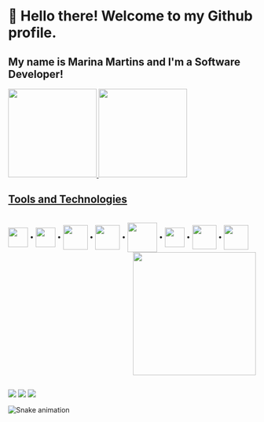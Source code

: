 # 👋 Hello there! Welcome to my Github profile.
## My name is Marina Martins and I'm a Software Developer!

<div>
<a href="https://github.com/MarinaMts">
<img loading="lazy" height="180em" src="https://github-readme-stats.vercel.app/api?username=MarinaMts&show_icons=true&theme=dark&include_all_commits=true&count_private=true"/>
<img loading="lazy" height="180em" src="https://github-readme-stats.vercel.app/api/top-langs/?username=MarinaMts&layout=compact&langs_count=7&theme=dark"/>
</div>

## Tools and Technologies
  
<div style="display: inline-block"><br>
<img align="center" loading="lazy" src="https://cdn.jsdelivr.net/gh/devicons/devicon/icons/git/git-original.svg" width="40" height="40"/> 
•
<img align="center" loading="lazy" src="https://cdn.jsdelivr.net/gh/devicons/devicon/icons/javascript/javascript-plain.svg" width="40" height="40"/> 
•
<img align="center" loading="lazy" src="https://cdn.jsdelivr.net/gh/devicons/devicon/icons/nodejs/nodejs-original.svg" width="50" height="50"/>
•
<img align="center" loading="lazy" src="https://cdn.jsdelivr.net/gh/devicons/devicon/icons/mysql/mysql-plain.svg" width="50" height="50"/>
•
<img align="center" loading="lazy" src="https://cdn.jsdelivr.net/gh/devicons/devicon/icons/java/java-original-wordmark.svg" width="60" height="60"/>
•   
<img align="center" loading="lazy" src="https://cdn.jsdelivr.net/gh/devicons/devicon/icons/figma/figma-original.svg" width="40" height="40" />
•
<img align="center" loading="lazy" src="https://cdn.jsdelivr.net/gh/devicons/devicon/icons/html5/html5-original.svg" width="49" height="49" />
•
<img align="center" loading="lazy" src="https://cdn.jsdelivr.net/gh/devicons/devicon/icons/css3/css3-original.svg" width="50" height="50" />

<img align="right" loading="lazy" width="250" src="https://github.com/MarinaMts/MarinaMts/assets/88353442/fb3ca513-ef65-4d04-b540-a647ee13cf28"/>


</div>

##

<div>
<a href="https://www.linkedin.com/in/marinalucasmartins/" target="_blank"><img loading="lazy" src="https://img.shields.io/badge/-LinkedIn-%230077B5?style=for-the-badge&logo=linkedin&logoColor=white" target="_blank"></a>
<a href = "mailto:marina.martinss_@outlook.com"><img loading="lazy" src="https://img.shields.io/badge/Microsoft_Outlook-0078D4?style=for-the-badge&logo=microsoft-outlook&logoColor=white" target="_blank"></a>
<a href="https://instagram.com/marina.martinss_/" target="_blank"><img loading="lazy" src="https://img.shields.io/badge/-Instagram-%23E4405F?style=for-the-badge&logo=instagram&logoColor=white" target="_blank"></a>
</div>

![Snake animation](https://github.com/seu-usuário-aqui/MarinaMts/blob/output/github-contribution-grid-snake.svg)
